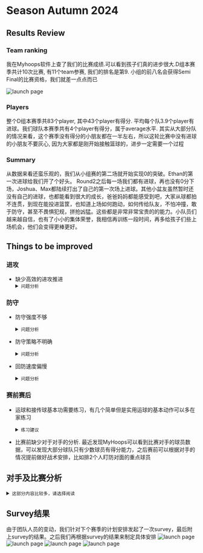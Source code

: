 # Season Autumn 2024  

## Results Review

### Team ranking
我在Myhoops软件上查了我们的比赛成绩.可以看到孩子们真的进步很大.D组本赛季共计10次比赛, 有11个team参赛, 我们的排名是第9. 小组的前八名会获得Semi Final的比赛资格，我们就差一点点而已


![launch page](assets/team-ranking.png 'Team Ranking')

### Players
整个D组本赛季共83个player, 其中43个player有得分. 平均每个队3.9个player有进球。我们球队本赛季共有4个player有得分，属于average水平.
其实从大部分队的情况来看，这个赛季没有得分的小朋友都在一半左右，所以这轮比赛中没有进球的小朋友不要灰心, 因为大家都是刚开始接触篮球的，进步一定需要一个过程


### Summary
从数据来看还蛮乐观的，我们从小组赛的第二场就开始实现0的突破。Ethan的第一次进球给我们开了个好头。
Round2之后每一场我们都有进球，再也没有0分下场，Joshua、Max都陆续打出了自己的第一次场上进球。其他小盆友虽然暂时还没有自己的进球，也都能看到很大的成长，爸爸妈妈都能感受到吧，大家从球都拍不连贯，到现在能投进篮筐，也知道上场如何跑动，如何传给队友，不怕冲撞，敢于防守，甚至不畏惧犯规，拼抢凶猛。这些都是非常非常宝贵的的能力。小队员们越来越自信，也有了小小的集体荣誉，我相信再训练一段时间，再多给孩子们些上场机会，他们会变得更棒更好。

## Things to be improved

### 进攻
- 缺少高效的进攻推进
  <details>
    <summary><code>问题分析</code></summary>
    我们目前进攻的手段非常单一，都是单人快攻推进的方式, 遇到对手技术水平，身体素质比我们弱的时候，进攻相对有效，当对手身体素质强于我们的时候，一个人的进攻非常容易被围剿，加上我们的接传球不到位往往过半场的机会很少，自然得分机会就少.
  </details>

### 防守
- 防守强度不够
  <details>
    <summary><code>问题分析</code></summary>
    我们在防守的时候, 我观察到, 相比较其他队伍，我们的防守积极性较低，我们的小球员们比较害怕身体对抗，从我们球队的Foul的次数来看，我们犯规的次数非常少的.并不是说鼓励在场上的恶意犯规，但是当防守积极充分的时候犯规不可避免, 我们过低的犯规次数，从侧面可以看到我们防守的强度和身体对抗的强度不够.
  </details>

- 防守策略不明确
  <details>
  <summary><code>问题分析</code></summary>
    我们目前的防守方式主要是人盯人的，但是在场上，哪个球员盯哪个对手不是很明确或者小朋友在执行过程中会忘掉. 我们在场上的防守表现更多的是，全员去追球，球在哪大家一窝蜂的往哪跑, 如果碰到传球好的队非常容易给对方制造好的投篮机会. 并且在有些情况，我们其实可以考虑从人盯人改变到区域联防的方式，能够更好的节省小朋友的体能
  </details>

- 回防速度偏慢
  <details>
  <summary><code>问题分析</code></summary>
    因为我们进攻的方式主要是以快攻为主，一旦被断球，我们的后场往往是非常空虚的，这时候需要更快速的回防。我们整体的回防速度不够，这里要表扬一下Ehtan，跑的是真的快，经常能够快速回防打断对方的进攻节奏
  </details>


### 赛前赛后
- 运球和接传球基本功需要练习，有几个简单但是实用运球的基本动作可以多在家练习
  <details>
  <summary><code>练习建议</code></summary>
    
    - 运球, 练习的时候注意左手和右手都要练到，运球的时候不要眼睛看球，要眼睛看前方
      - High dribbling
      - Low dribbling
      - V dribbling
      - Round dribbling
      - Cross dribbling

    - 传球

        - 基础高位传球
        - 基础胸前传球
        - 基础地板低位传球
        - 行进传球(需要至少3人练习，在训练的时候会进行练习)
    
    除去运球和传球之外，还有一些其他的练习，比如投篮，跑位，但是我始终认位传球和运球是最关键的，因为随着小朋友的年龄的增长，力量和身高都会增长，不必过分担心投篮，现在投篮养成的姿势始终都是会变的。至于跑位，是需要大量的实战来积累经验，才能培养的意识，我们不必过分着急，打好基础更重要
  </details>    


- 比赛前缺少对于对手的分析. 最近发现MyHoops可以看到比赛对手的球员数据，可以发现大部分球队只有少数球员有得分能力，之后赛前可以根据对手的情况提前做好战术安排，比如排2个人盯防对面的重点球员

## 对手及比赛分析
<details>
  <summary><code>这部分内容比较多，请选择阅读</code></summary>


- 第一名The great Ninjas

  ![launch page](assets/rank-1.jpg 'The great Ninjas')
  在小组赛（round7）遇到，那次我们先得了4分（一个2分球+罚球连进两个）不过后来对方教练叫了暂停，搞了新战术:joy: 我们被反超4:11结束，看数据他们在暂停后放上了一个4号Private player，得了3分而且有三次犯规来阻挡我们。他们队自己的7号队员速度很好，运球也不错得了6分。对方会靠传球往前场打，这个是我们欠缺的。但是Max和Ethan有很多次和对方的冲撞犯规记录，说明我们的队员有要去阻挡他们的意识了
  
- 第二名的队伍Bella

  ![launch page](assets/rank-2.jpg 'Bella')  
 
  我们在小组赛（round5）遇到，2:9，分组前被打过0:12。他们的9分全都是3号队员打进的，如果再遇到，可以派人重点防他。整场比赛Ethan、Max、Joshua防守和抢断的非常积极
  
  
- 第三名THPS G1 T1一年级的1队

  ![launch page](assets/rank-3.jpg 'THPS-G1-T1')

  浅蓝色队服，在（round1）被打0:22。这场比赛从数据看，我们所有的队员没有一次犯规，也从侧面说明没有在有效防守他们。对方的63号得了14分，22号4分，00号和47号各2分。我记得那场比赛，我在记分，我们被打得很惨，对方的教练甚至叫他们队员让开半场，不过中线等着我们，但我们丝毫攻不过去，后半场的时候Kelvin拒绝上场，推说自己状态不好，但在场边一直想要玩记分的ipad。那次比赛结束后是我第一次因为篮球训斥他。我猜他是畏难，并且找借口，这个可以理解，每个人都会有畏难的情绪，但是我觉得既然决定开始，就应该全力以赴。输了不怕，我们可以一起找出问题在哪，面对自己的不足想办法，这样也许会收获更多  
  

- 第四名THPS G2 T3

  ![launch page](assets/rank-4.jpg 'THPS-G2-T3')

  我们最后一次比赛（round11）遇到的，这次比赛我感觉比较特殊，被打了0:8，好久没有0分了，需要单独分析一下，队名THPS G2 T3。（感觉他们学校应该很鸡体育，THPS开头的我们遇到过3次。但其实是三只不同的队伍，一年级的1队和2队，还有这场我们遇到的2年级3队。这个2年级的队伍身高和配合传球确实优于我们，而且很凶悍犯规次数非常多、整场有九次犯规，上半场就有7次犯规，可以看到我们队员有些怯场，拿不到球。但其实他们队伍有自己的短板：运球和投篮都很弱。他们有很多次在篮下，连续拿篮板并投球5、6次，但不进球。说明他们拼抢非常积极，但是投的挺不准:joy:。反观我们完全拿不到球，当然就没有投篮机会，可能需要教练给小队员讲讲这种，对方身材有压倒性优势的时侯，我们怎么办。场下该怎么去练习，可以弥补年龄和体型的不足。  

  

- 第五名Ivanhoe

  ![launch page](assets/rank-5.jpg 'Ivanhoe')  

  这个私校，体育是出了名的好。我们在上学期的分组赛曾碰到过，当时被打了0:16。但是小组赛时（round9）我们打的很棒，传球和配合都很到位，防守也很好。4:8，这里面有Ethan的第二次进球！2分！相信大家能感受到，孩子们进步真的很大的。（我们那场还有几次两罚不中:joy:不然一定有机会追上比分）对方全部分数都是53号队员投进的，之后遇到可以重点盯防。

  
- 第六名Donvale

  ![launch page](assets/rank-6.jpg 'Donvale')  

  红色队服，也是身高比我们高很多，我们组队后第一场比赛就是和他们打，不知道大家还记得吗，当时被打了0:5，我们小朋友那时都还不太会玩篮球。
  但是，我们小组赛（round4）遇到他们时，4:8，并没有很大的差距。对方的23号需要重点防守。Donvale这队和我们（round11）碰到的THPS （G2 T3）一样有身高和身材的优势。我们得想办法帮队员通过灵活性和接传球，来弥补身材的不足。

  

- 第七名THPS G1 T2

  ![launch page](assets/rank-7.jpg 'THPS-G1-T2')
  
  THPS的1年级2队（round6）这个就是Kelvin下半场投错自己篮筐那次。不知道大家还有印象吗，不投错的话我们是赢的，:joy:6:7惜败。

  

- 第八名 Tempy park hawks

  ![launch page](assets/rank-8.jpg 'Tempy park hawks')  

  我们(round2）遇见，那时候我们还不太会打，被打了1:14，但是Ethan罚球进了一个，大家一定还记得。这是我们小组赛第一个进球。而且Hans和Max开始试着防守了，有一些阻挡犯规出现。虽然输的有点惨，但是我相信他们如果遇到现在的我们，一定会让他们刮目相看。他们的21和25号需要重点防守。

  

- 第十名Mariners sc sonics

  ![launch page](assets/rank-10x.jpg 'Mariners sc sonics')  

  是红色队服有细竖条的，我们分组前曾遇到过，2:5输了（我们有进球，是开始比赛之后的第一次进球）。但是敲重点，我们在小组赛Round3时遇到他们，我们的小队员配合非常好，都有很积极的拼抢。最终我们赢了，5:4！这是我们第一场胜利，大家的合照我还存着，爸爸妈妈都记得小朋友们的笑脸吧。 

  

- 第十一名Temp Valley Golden Phoenix

  ![launch page](assets/rank-11.jpg 'Golden Phoenix')

  我们大胜17:0，请了外援，但是！Joshua有进球，Max也有进球。很遗憾我们没有在场、也还有好几个生病的队员错过了那次大胜。但是Kathy告诉我，每个上场的小朋友都很棒，有配合有协作。孩子们的进步有目共睹。我还记得Kelvin在生病时听到big win，高兴的都跳起来。迫不及待的想去参加比赛。我也相信每一个队员都很期待，也想要亲身感受这样的胜利。说句题外话，看到金凤凰队就像看到之前经常0分的我们:joy:如果我们没有成长第11名也许就是我们。
从得分上排序，整个D组共有83名参赛选手，43个小朋友有进球得分，40个小朋友是0进球。


以上是我凭记忆和软件上的数据做的小小总结，也许有不全面的地方，望大家见谅。从上面的数据来看，我们从小组赛的第二场就开始实现0的突破。Ethan的第一次进球给我们开了个好头。
虽然我们这次就差一点点进入semi final，但是能体会由弱变强这个过程，也很有成就感。试想一下通过这些训练和比赛，可以让孩子体会到付出和回报。而体育练习往往需要突破自己舒适区，在努力之后逐渐变强，让昔日的强敌变得不值一提。对孩子们来讲，一定会是特别特别宝贵的一种体验。
</details>    


## Survey结果

由于团队人员的变动，我们针对下个赛季的计划安排发起了一次survey，最后附上survey的结果。之后我们再根据survey的结果来制定具体安排
![launch page](assets/survey-1.png 'Survey 1')
![launch page](assets/survey-2.png 'Survey 2')
![launch page](assets/survey-3.png 'Survey 3')
![launch page](assets/survey-4.png 'Survey 4')